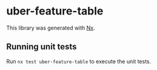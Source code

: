 # uber-feature-table

This library was generated with [Nx](https://nx.dev).

## Running unit tests

Run `nx test uber-feature-table` to execute the unit tests.

